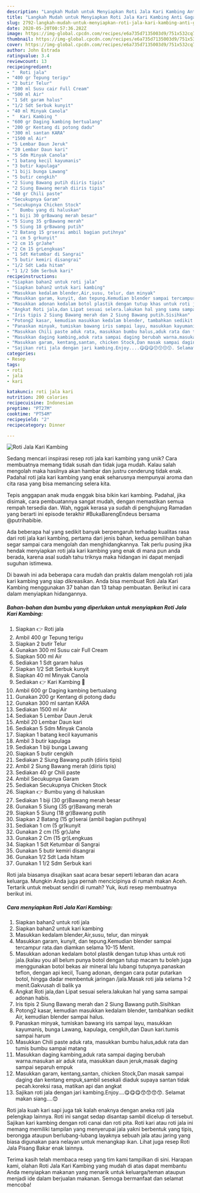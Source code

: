 ```yaml
---
description: "Langkah Mudah untuk Menyiapkan Roti Jala Kari Kambing Anti Gagal"
title: "Langkah Mudah untuk Menyiapkan Roti Jala Kari Kambing Anti Gagal"
slug: 2792-langkah-mudah-untuk-menyiapkan-roti-jala-kari-kambing-anti-gagal
date: 2020-05-20T00:57:36.282Z
image: https://img-global.cpcdn.com/recipes/e6a735d7135003d9/751x532cq70/roti-jala-kari-kambing-foto-resep-utama.jpg
thumbnail: https://img-global.cpcdn.com/recipes/e6a735d7135003d9/751x532cq70/roti-jala-kari-kambing-foto-resep-utama.jpg
cover: https://img-global.cpcdn.com/recipes/e6a735d7135003d9/751x532cq70/roti-jala-kari-kambing-foto-resep-utama.jpg
author: John Estrada
ratingvalue: 3.4
reviewcount: 13
recipeingredient:
- "  Roti jala"
- "400 gr Tepung terigu"
- "2 butir Telur"
- "300 ml Susu cair Full Cream"
- "500 ml Air"
- "1 Sdt garam halus"
- "1/2 Sdt Serbuk kunyit"
- "40 ml Minyak Canola"
- "  Kari Kambing "
- "600 gr Daging kambing bertualang"
- "200 gr Kentang di potong dadu"
- "300 ml santan KARA"
- "1500 ml Air"
- "5 Lembar Daun Jeruk"
- "20 Lembar Daun kari"
- "5 Sdm Minyak Canola"
- "1 batang kecil kayumanis"
- "3 butir kapulaga"
- "1 biji bunga Lawang"
- "5 butir cengkih"
- "2 Siung Bawang putih diiris tipis"
- "2 Siung Bawang merah diiris tipis"
- "40 gr Chili paste"
- "Secukupnya Garam"
- "Secukupnya Chicken Stock"
- "  Bumbu yang di haluskan"
- "1 biji 30 grBawang merah besar"
- "5 Siung 35 grBawang merah"
- "5 Siung 18 grBawang putih"
- "2 Batang 15 grserai ambil bagian putihnya"
- "1 cm 5 grkunyit"
- "2 cm 15 grJahe"
- "2 Cm 15 grLengkuas"
- "1 Sdt Ketumbar di Sangrai"
- "5 butir kemiri disangrai"
- "1/2 Sdt Lada hitam"
- "1 1/2 Sdm Serbuk kari"
recipeinstructions:
- "Siapkan bahan2 untuk roti jala"
- "Siapkan bahan2 untuk kari kambing"
- "Masukkan kedalam blender,Air,susu, telur, dan minyak"
- "Masukkan garam, kunyit, dan tepung.Kemudian blender sampai tercampur rata.dan diamkan selama 10-15 Menit."
- "Masukkan adonan kedalam botol plastik dengan tutup khas untuk roti jala.(kalau you all belum punya botol dengan tutup macam tu boleh juga menggunakan botol bekas air mineral lalu lubangi tutupnya.panaskan teflon, dengan api kecil, Tuang adonan, dengan cara putar putarkan botol, hingga dadar membentuk jaringan /jala.Masak roti jala selama 1-2 menit.Gakvusah di balik ya"
- "Angkat Roti jala,dan Lipat sesuai selera.lakukan hal yang sama sampai adonan habis."
- "Iris tipis 2 Siung Bawang merah dan 2 Siung Bawang putih.Sisihkan"
- "Potong2 kasar, kemudian masukkan kedalam blender, tambahkan sedikit Air, kemudian blender sampai halus."
- "Panaskan minyak, tumiskan bawang iris sampai layu, masukkan kayumanis, bunga Lawang, kapulaga, cengkih,dan Daun kari.tumis sampai harum"
- "Masukkan Chili paste aduk rata, masukkan bumbu halus,aduk rata dan tumis bumbu sampai matang"
- "Masukkan daging kambing,aduk rata sampai daging berubah warna.masukan air aduk rata, masukkan daun jeruk,masak daging sampai separuh empuk"
- "Masukkan garam, kentang,santan, chicken Stock,Dan masak sampai daging dan kentang empuk,sambil sesekali diaduk supaya santan tidak pecah.koreksi rasa, matikan api dan angkat"
- "Sajikan roti jala dengan jari kambing.Enjoy....😋😋😋😙😙😙😙. Selamat makan siang....😊"
categories:
- Resep
tags:
- roti
- jala
- kari

katakunci: roti jala kari 
nutrition: 200 calories
recipecuisine: Indonesian
preptime: "PT27M"
cooktime: "PT54M"
recipeyield: "2"
recipecategory: Dinner

---
```



![Roti Jala Kari Kambing](https://img-global.cpcdn.com/recipes/e6a735d7135003d9/751x532cq70/roti-jala-kari-kambing-foto-resep-utama.jpg)

Sedang mencari inspirasi resep roti jala kari kambing yang unik? Cara membuatnya memang tidak susah dan tidak juga mudah. Kalau salah mengolah maka hasilnya akan hambar dan justru cenderung tidak enak. Padahal roti jala kari kambing yang enak seharusnya mempunyai aroma dan cita rasa yang bisa memancing selera kita.

Tepis anggapan anak muda enggak bisa bikin kari kambing. Padahal, jika disimak, cara pembuatannya sangat mudah, dengan memastikan semua rempah tersedia dan. Wah, nggak kerasa ya sudah di penghujung Ramadan yang berarti ini episode terakhir #BukaBarengEndeus bersama @putrihabibie.

Ada beberapa hal yang sedikit banyak berpengaruh terhadap kualitas rasa dari roti jala kari kambing, pertama dari jenis bahan, kedua pemilihan bahan segar sampai cara mengolah dan menghidangkannya. Tak perlu pusing jika hendak menyiapkan roti jala kari kambing yang enak di mana pun anda berada, karena asal sudah tahu triknya maka hidangan ini dapat menjadi suguhan istimewa.


Di bawah ini ada beberapa cara mudah dan praktis dalam mengolah roti jala kari kambing yang siap dikreasikan. Anda bisa membuat Roti Jala Kari Kambing menggunakan 37 bahan dan 13 tahap pembuatan. Berikut ini cara dalam menyiapkan hidangannya.

<!--inarticleads1-->

##### Bahan-bahan dan bumbu yang diperlukan untuk menyiapkan Roti Jala Kari Kambing:

1. Siapkan  👉 Roti jala
1. Ambil 400 gr Tepung terigu
1. Siapkan 2 butir Telur
1. Gunakan 300 ml Susu cair Full Cream
1. Siapkan 500 ml Air
1. Sediakan 1 Sdt garam halus
1. Siapkan 1/2 Sdt Serbuk kunyit
1. Siapkan 40 ml Minyak Canola
1. Sediakan  👉 Kari Kambing 🐐
1. Ambil 600 gr Daging kambing bertualang
1. Gunakan 200 gr Kentang di potong dadu
1. Gunakan 300 ml santan KARA
1. Sediakan 1500 ml Air
1. Sediakan 5 Lembar Daun Jeruk
1. Ambil 20 Lembar Daun kari
1. Sediakan 5 Sdm Minyak Canola
1. Siapkan 1 batang kecil kayumanis
1. Ambil 3 butir kapulaga
1. Sediakan 1 biji bunga Lawang
1. Siapkan 5 butir cengkih
1. Sediakan 2 Siung Bawang putih (diiris tipis)
1. Ambil 2 Siung Bawang merah (diiris tipis)
1. Sediakan 40 gr Chili paste
1. Ambil Secukupnya Garam
1. Sediakan Secukupnya Chicken Stock
1. Siapkan  👉 Bumbu yang di haluskan
1. Sediakan 1 biji (30 gr)Bawang merah besar
1. Gunakan 5 Siung (35 gr)Bawang merah
1. Siapkan 5 Siung (18 gr)Bawang putih
1. Siapkan 2 Batang (15 gr)serai (ambil bagian putihnya)
1. Sediakan 1 cm (5 gr)kunyit
1. Gunakan 2 cm (15 gr)Jahe
1. Gunakan 2 Cm (15 gr)Lengkuas
1. Siapkan 1 Sdt Ketumbar di Sangrai
1. Gunakan 5 butir kemiri disangrai
1. Gunakan 1/2 Sdt Lada hitam
1. Gunakan 1 1/2 Sdm Serbuk kari


Roti jala biasanya disajikan saat acara besar seperti lebaran dan acara keluarga. Mungkin Anda juga pernah mencicipinya di rumah makan Aceh. Tertarik untuk mebuat sendiri di rumah? Yuk, ikuti resep membuatnya berikut ini. 

<!--inarticleads2-->

##### Cara menyiapkan Roti Jala Kari Kambing:

1. Siapkan bahan2 untuk roti jala
1. Siapkan bahan2 untuk kari kambing
1. Masukkan kedalam blender,Air,susu, telur, dan minyak
1. Masukkan garam, kunyit, dan tepung.Kemudian blender sampai tercampur rata.dan diamkan selama 10-15 Menit.
1. Masukkan adonan kedalam botol plastik dengan tutup khas untuk roti jala.(kalau you all belum punya botol dengan tutup macam tu boleh juga menggunakan botol bekas air mineral lalu lubangi tutupnya.panaskan teflon, dengan api kecil, Tuang adonan, dengan cara putar putarkan botol, hingga dadar membentuk jaringan /jala.Masak roti jala selama 1-2 menit.Gakvusah di balik ya
1. Angkat Roti jala,dan Lipat sesuai selera.lakukan hal yang sama sampai adonan habis.
1. Iris tipis 2 Siung Bawang merah dan 2 Siung Bawang putih.Sisihkan
1. Potong2 kasar, kemudian masukkan kedalam blender, tambahkan sedikit Air, kemudian blender sampai halus.
1. Panaskan minyak, tumiskan bawang iris sampai layu, masukkan kayumanis, bunga Lawang, kapulaga, cengkih,dan Daun kari.tumis sampai harum
1. Masukkan Chili paste aduk rata, masukkan bumbu halus,aduk rata dan tumis bumbu sampai matang
1. Masukkan daging kambing,aduk rata sampai daging berubah warna.masukan air aduk rata, masukkan daun jeruk,masak daging sampai separuh empuk
1. Masukkan garam, kentang,santan, chicken Stock,Dan masak sampai daging dan kentang empuk,sambil sesekali diaduk supaya santan tidak pecah.koreksi rasa, matikan api dan angkat
1. Sajikan roti jala dengan jari kambing.Enjoy....😋😋😋😙😙😙😙. Selamat makan siang....😊


Roti jala kuah kari sapi juga tak kalah enaknya dengan aneka roti jala pelengkap lainnya. Roti ini sangat sedap disantap sambil dicelup di tersebut. Sajikan kari kambing dengan roti canai dan roti pita. Roti kari atau roti jala ini memang memiliki tampilan yang menyerupai jala yakni berbentuk yang tipis, berongga ataupun berlubang-lubang layaknya sebuah jala atau jaring yang biasa digunakan para nelayan untuk menangkap ikan. Lihat juga resep Roti Jala Pisang Bakar enak lainnya. 

Terima kasih telah membaca resep yang tim kami tampilkan di sini. Harapan kami, olahan Roti Jala Kari Kambing yang mudah di atas dapat membantu Anda menyiapkan makanan yang menarik untuk keluarga/teman ataupun menjadi ide dalam berjualan makanan. Semoga bermanfaat dan selamat mencoba!
